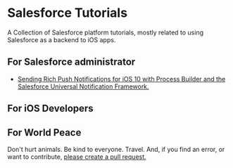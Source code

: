 # Salesforce Tutorials
A Collection of Salesforce platform tutorials, mostly related to using Salesforce as a backend to iOS apps.

## For Salesforce administrator
* [Sending Rich Push Notifications for iOS 10 with Process Builder and the Salesforce Universal Notification Framework.](https://github.com/quintonwall/salesforce-tutorials/tree/master/universal-push-notification-framework)

## For iOS Developers

## For World Peace
Don't hurt animals. Be kind to everyone. Travel. And, if you find an error, or want to contribute, [please create a pull request.](https://github.com/quintonwall/salesforce-tutorials/pulls)
